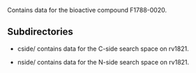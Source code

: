Contains data for the bioactive compound F1788-0020.

## Subdirectories

- cside/ contains data for the C-side search space on rv1821.

- nside/ contains data for the N-side search space on rv1821.

